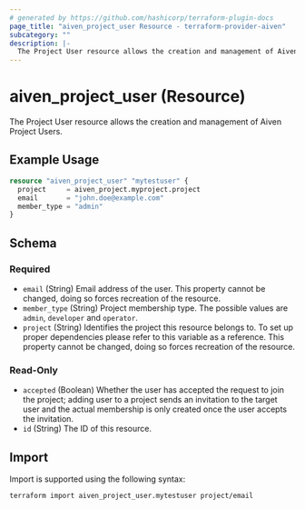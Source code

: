 ```yaml
---
# generated by https://github.com/hashicorp/terraform-plugin-docs
page_title: "aiven_project_user Resource - terraform-provider-aiven"
subcategory: ""
description: |-
  The Project User resource allows the creation and management of Aiven Project Users.
---
```


# aiven_project_user (Resource)

The Project User resource allows the creation and management of Aiven Project Users.

## Example Usage

```terraform
resource "aiven_project_user" "mytestuser" {
  project     = aiven_project.myproject.project
  email       = "john.doe@example.com"
  member_type = "admin"
}
```

<!-- schema generated by tfplugindocs -->
## Schema

### Required

- `email` (String) Email address of the user. This property cannot be changed, doing so forces recreation of the resource.
- `member_type` (String) Project membership type. The possible values are `admin`, `developer` and `operator`.
- `project` (String) Identifies the project this resource belongs to. To set up proper dependencies please refer to this variable as a reference. This property cannot be changed, doing so forces recreation of the resource.

### Read-Only

- `accepted` (Boolean) Whether the user has accepted the request to join the project; adding user to a project sends an invitation to the target user and the actual membership is only created once the user accepts the invitation.
- `id` (String) The ID of this resource.

## Import

Import is supported using the following syntax:

```shell
terraform import aiven_project_user.mytestuser project/email
```
